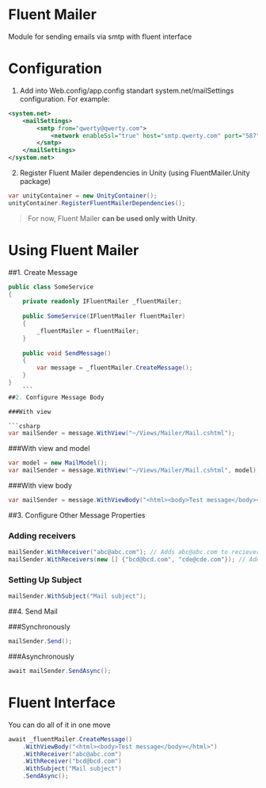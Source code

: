 # Fluent Mailer
Module for sending emails via smtp with fluent interface

# Configuration

1. Add into Web.config/app.config standart system.net/mailSettings configuration. For example:
```xml
<system.net>
	<mailSettings>
		<smtp from="qwerty@qwerty.com">
			<network enableSsl="true" host="smtp.qwerty.com" port="587" userName="qwerty@qwerty.com" password="qwertyqwerty" />
		</smtp>
	</mailSettings>
</system.net>
```

2. Register Fluent Mailer dependencies in Unity (using FluentMailer.Unity package)
```csharp
var unityContainer = new UnityContainer();
unityContainer.RegisterFluentMailerDependencies();
```
> For now, Fluent Mailer **can be used only with Unity**.

# Using Fluent Mailer

##1. Create Message
```csharp
public class SomeService
{
	private readonly IFluentMailer _fluentMailer;
	
	public SomeService(IFluentMailer fluentMailer)
	{
		_fluentMailer = fluentMailer;
	}
	
	public void SendMessage()
	{
		var message = _fluentMailer.CreateMessage();
	}
}
    ```
##2. Configure Message Body

###With view

```csharp
var mailSender = message.WithView("~/Views/Mailer/Mail.cshtml");
```

###With view and model
```csharp
var model = new MailModel();
var mailSender = message.WithView("~/Views/Mailer/Mail.cshtml", model);
```

###With view body
```csharp
var mailSender = message.WithViewBody("<html><body>Test message</body></html>");
```
    
##3. Configure Other Message Properties

### Adding receivers
```csharp
mailSender.WithReceiver("abc@abc.com"); // Adds abc@abc.com to recievers
mailSender.WithReceivers(new [] {"bcd@bcd.com", "cde@cde.com"}); // Adds bcd@bcd.com and cde@cde.com to receivers too
```

### Setting Up Subject
```csharp
mailSender.WithSubject("Mail subject");
```

##4. Send Mail

###Synchronously
```csharp
mailSender.Send();
```

###Asynchronously
```csharp
await mailSender.SendAsync();
```
    
# Fluent Interface

You can do all of it in one move
```csharp
await _fluentMailer.CreateMessage()
	.WithViewBody("<html><body>Test message</body></html>")
	.WithReceiver("abc@abc.com")
	.WithReceiver("bcd@bcd.com")
	.WithSubject("Mail subject")
	.SendAsync();
```